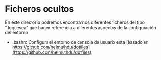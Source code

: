 Ficheros ocultos
=================

En este directorio podremos encontrarnos diferentes ficheros del tipo ".loquesea" que hacen referencia a diferentes aspectos de la configuración del entorno

   * .bashrc  Configura el entorno de consola de usuario esta [basado en https://github.com/helmuthdu/dotfiles](https://github.com/helmuthdu/dotfiles)
